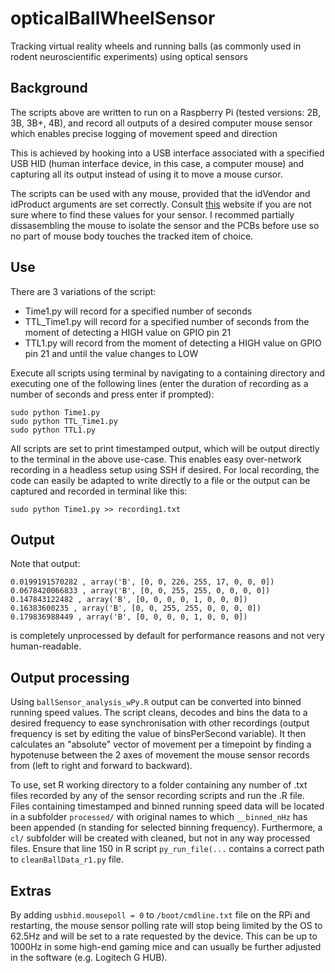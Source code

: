 # opticalBallWheelSensor
Tracking virtual reality wheels and running balls (as commonly used in rodent neuroscientific experiments) using optical sensors


## Background

The scripts above are written to run on a Raspberry Pi (tested versions: 2B, 3B, 3B+, 4B),
and record all outputs of a desired computer mouse sensor which enables precise logging 
of movement speed and direction

This is achieved by hooking into a USB interface associated with a specified USB HID 
(human interface device, in this case, a computer mouse) and capturing all its output
instead of using it to move a mouse cursor.

The scripts can be used with any mouse, provided that the idVendor and idProduct
arguments are set correctly. Consult [this](http://the-sz.com/products/usbid/) website if you are not sure where to find these values
for your sensor. I recommed partially dissasembling the mouse to isolate the sensor and the PCBs before use
so no part of mouse body touches the tracked item of choice.


## Use

There are 3 variations of the script:  
* Time1.py will record for a specified number of seconds  
* TTL_Time1.py will record for a specified number of seconds from the moment of detecting a HIGH value on GPIO pin 21  
* TTL1.py will record from the moment of detecting a HIGH value on GPIO pin 21 and until the value changes to LOW  

Execute all scripts using terminal by navigating to a containing directory and executing one of the following lines 
(enter the duration of recording as a number of seconds and press enter if prompted):
```
sudo python Time1.py
sudo python TTL_Time1.py
sudo python TTL1.py
```

All scripts are set to print timestamped output, which will be output directly to the terminal in the above
use-case. This enables easy over-network recording in a headless setup using SSH if desired. 
For local recording, the code can easily be adapted to write directly to a file or the output can be captured and
recorded in terminal like this:
```
sudo python Time1.py >> recording1.txt
```

## Output

Note that output:
```
0.0199191570282 , array('B', [0, 0, 226, 255, 17, 0, 0, 0])
0.0678420066833 , array('B', [0, 0, 255, 255, 0, 0, 0, 0])
0.147843122482 , array('B', [0, 0, 0, 0, 1, 0, 0, 0])
0.16383600235 , array('B', [0, 0, 255, 255, 0, 0, 0, 0])
0.179836988449 , array('B', [0, 0, 0, 0, 1, 0, 0, 0])
```
is completely unprocessed by default for performance reasons and not
very human-readable. 


## Output processing

Using `ballSensor_analysis_wPy.R` output can be converted into binned running speed values.
The script cleans, decodes and bins the data to a desired frequency to ease synchronisation with other recordings 
(output frequency is set by editing the value of binsPerSecond variable). It then calculates 
an "absolute" vector of movement per a timepoint by finding a hypotenuse between the 2 axes of movement 
the mouse sensor records from (left to right and forward to backward). 

To use, set R working directory to a folder containing any number of .txt files recorded by any of the
sensor recording scripts and run the .R file. Files containing timestamped and binned running speed data 
will be located in a subfolder `processed/` with original names to which `__binned_nHz` has been appended (n standing for
selected binning frequency). Furthermore, a `cl/` subfolder will be created with cleaned, but not in any way processed files.
Ensure that line 150 in R script `py_run_file(...` contains a correct path to `cleanBallData_r1.py` file.




## Extras

By adding `usbhid.mousepoll = 0` to `/boot/cmdline.txt` file on the RPi and restarting, the mouse sensor polling rate
will stop being limited by the OS to 62.5Hz and will be set to a rate requested by the device. This can be up to 1000Hz in 
some high-end gaming mice and can usually be further adjusted in the software (e.g. Logitech G HUB).